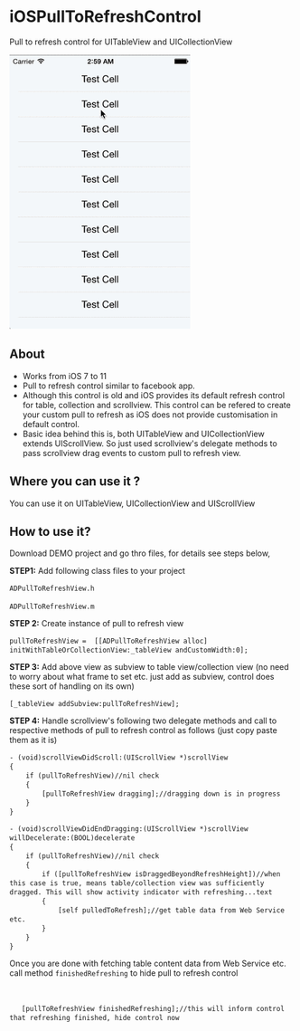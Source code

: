 iOSPullToRefreshControl
=======================

Pull to refresh control for UITableView and UICollectionView

![      ](/iOSPullToRefresh.gif "")


## About 

* Works from iOS 7 to 11
* Pull to refresh control similar to facebook app. 
* Although this control is old and iOS provides its default refresh control for table, collection and scrollview. This control can be refered to create your custom pull to refresh as iOS does not provide customisation in default control.
* Basic idea behind this is, both UITableView and UICollectionView extends UIScrollView. So just used scrollview's delegate methods to pass scrollview drag events to custom pull to refresh view.


## Where you can use it ?

You can use it on UITableView, UICollectionView and UIScrollView



How to use it?
-------------

Download DEMO project and go thro files, for details see steps below,

**STEP1:** Add following class files to your project 

```
ADPullToRefreshView.h

ADPullToRefreshView.m
```
      
**STEP 2:** Create instance of pull to refresh view
  
``` 
pullToRefreshView =  [[ADPullToRefreshView alloc] initWithTableOrCollectionView:_tableView andCustomWidth:0];  

```
   
**STEP 3:** Add above view as subview to table view/collection view (no need to worry about what frame to set etc. just add as subview, control does these sort of handling on its own)
   
 ```
 [_tableView addSubview:pullToRefreshView];
 ```

**STEP 4:** Handle scrollview's following two delegate methods and call to respective methods of pull to refresh control as follows (just copy paste them as it is)
   
```
- (void)scrollViewDidScroll:(UIScrollView *)scrollView
{
    if (pullToRefreshView)//nil check
    {
        [pullToRefreshView dragging];//dragging down is in progress
    }
}
```

```
- (void)scrollViewDidEndDragging:(UIScrollView *)scrollView willDecelerate:(BOOL)decelerate
{
    if (pullToRefreshView)//nil check
    {
        if ([pullToRefreshView isDraggedBeyondRefreshHeight])//when this case is true, means table/collection view was sufficiently dragged. This will show activity indicator with refreshing...text
        {
            [self pulledToRefresh];//get table data from Web Service etc.
        }
    }
}
```
                                                                          
Once you are done with fetching table content data from Web Service etc. call method ```finishedRefreshing``` to hide pull to refresh control

  
```

    
   [pullToRefreshView finishedRefreshing];//this will inform control that refreshing finished, hide control now
   

```






